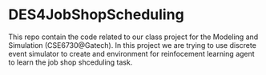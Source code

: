 # DES4JobShopScheduling
This repo contain the code related to our class project for the Modeling and Simulation (CSE6730@Gatech). In this project we are trying to use discrete event simulator to create and environment for reinfocement learning agent to learn the job shop shceduling task. 

